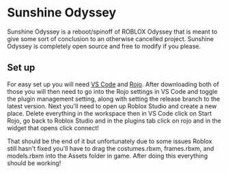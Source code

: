 # Sunshine Odyssey
Sunshine Odyssey is a reboot/spinoff of ROBLOX Odyssey that is meant to give some sort of conclusion to an otherwise cancelled project.
Sunshine Odyssey is completely open source and free to modify if you please.

## Set up
For easy set up you will need [VS Code](https://code.visualstudio.com/) and [Rojo](https://marketplace.visualstudio.com/items?itemName=evaera.vscode-rojo).
After downloading both of those you will then need to go into the Rojo settings in VS Code and toggle the plugin management setting, along with setting the release branch to the latest version.
Next you'll need to open up Roblox Studio and create a new place. Delete everything in the workspace then in VS Code click on Start Rojo, go back to Roblox Studio and in the plugins tab click on rojo and in the widget that opens click connect!

That should be the end of it but unfortunately due to some issues Roblox still hasn't fixed you'll have to drag the costumes.rbxm, frames.rbxm, and models.rbxm into the Assets folder in game. After doing this everything should be working!
